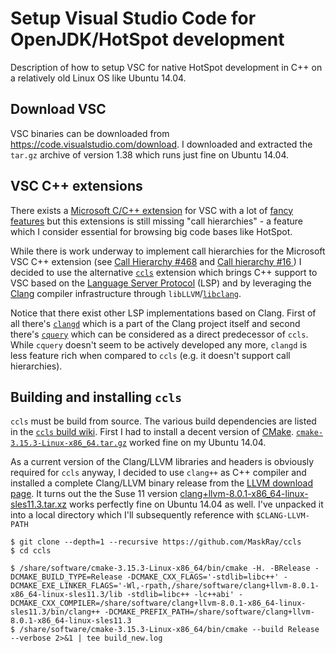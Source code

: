# Setup Visual Studio Code for OpenJDK/HotSpot development

Description of how to setup VSC for native HotSpot development in C++ on a relatively old Linux OS like Ubuntu 14.04.

## Download VSC

VSC binaries can be downloaded from https://code.visualstudio.com/download. I downloaded and extracted the `tar.gz` archive of version 1.38 which runs just fine on Ubuntu 14.04.

## VSC C++ extensions

There exists a [Microsoft C/C++ extension](https://marketplace.visualstudio.com/items?itemName=ms-vscode.cpptools) for VSC with a lot of [fancy features](https://code.visualstudio.com/docs/languages/cpp) but this extensions is still missing "call hierarchies" - a feature which I consider essential for browsing big code bases like HotSpot.

While there is work underway to implement call hierarchies for the Microsoft VSC C++ extension (see [Call Hierarchy #468](https://github.com/microsoft/language-server-protocol/issues/468) and [ Call hierarchy #16 ](https://github.com/microsoft/vscode-cpptools/issues/16)) I decided to use the alternative [`ccls`](https://marketplace.visualstudio.com/items?itemName=ccls-project.ccls) extension which brings C++ support to VSC based on the [Language Server Protocol](https://microsoft.github.io/language-server-protocol/) (LSP) and by leveraging the [Clang](https://clang.llvm.org/) compiler infrastructure through `libLLVM`/[`libclang`](https://clang.llvm.org/doxygen/group__CINDEX.html).

Notice that there exist other LSP implementations based on Clang. First of all there's [`clangd`](https://clang.llvm.org/extra/clangd/) which is a part of the Clang project itself and second there's [`cquery`](https://github.com/cquery-project/cquery) which can be considered as a direct predecessor of `ccls`. While `cquery` doesn't seem to be actively developed any more, `clangd` is less feature rich when compared to `ccls` (e.g. it doesn't support call hierarchies).

## Building and installing `ccls`

`ccls` must be build from source. The various build dependencies are listed in the [`ccls` build wiki](https://github.com/MaskRay/ccls/wiki/Build). First I had to install a decent version of [CMake](https://cmake.org). [`cmake-3.15.3-Linux-x86_64.tar.gz`](https://github.com/Kitware/CMake/releases/download/v3.15.3/cmake-3.15.3-Linux-x86_64.tar.gz) worked fine on my Ubuntu 14.04.

As a current version of the Clang/LLVM libraries and headers is obviously required for `ccls` anyway, I decided to use `clang++` as C++ compiler and installed a complete Clang/LLVM binary release from the [LLVM download page](http://releases.llvm.org/download.html). It turns out the the Suse 11 version [clang+llvm-8.0.1-x86_64-linux-sles11.3.tar.xz](https://github.com/llvm/llvm-project/releases/download/llvmorg-8.0.1/clang+llvm-8.0.1-x86_64-linux-sles11.3.tar.xz) works perfectly fine on Ubuntu 14.04 as well. I've unpacked it into a local directory which I'll subsequently reference with  `$CLANG-LLVM-PATH`

```
$ git clone --depth=1 --recursive https://github.com/MaskRay/ccls
$ cd ccls
```

```
$ /share/software/cmake-3.15.3-Linux-x86_64/bin/cmake -H. -BRelease -DCMAKE_BUILD_TYPE=Release -DCMAKE_CXX_FLAGS='-stdlib=libc++' -DCMAKE_EXE_LINKER_FLAGS='-Wl,-rpath,/share/software/clang+llvm-8.0.1-x86_64-linux-sles11.3/lib -stdlib=libc++ -lc++abi' -DCMAKE_CXX_COMPILER=/share/software/clang+llvm-8.0.1-x86_64-linux-sles11.3/bin/clang++ -DCMAKE_PREFIX_PATH=/share/software/clang+llvm-8.0.1-x86_64-linux-sles11.3
$ /share/software/cmake-3.15.3-Linux-x86_64/bin/cmake --build Release --verbose 2>&1 | tee build_new.log
```